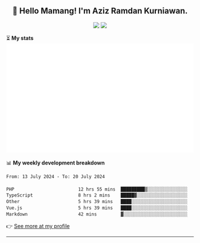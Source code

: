 <h2 align="center">👋 Hello Mamang! I'm Aziz Ramdan Kurniawan.</h2>  
<p align="center">
  <img src="https://komarev.com/ghpvc/?username=azizramdan">
  <img src="https://wakatime.com/badge/user/90056fa0-4c31-4eca-954e-2a3ac05896f9.svg">
</p>
    
⏳ **My stats**  
![](https://raw.githubusercontent.com/azizramdan/github-stats/master/generated/overview.svg#gh-dark-mode-only)

📊 **My weekly development breakdown**
<!--START_SECTION:waka-->

```txt
From: 13 July 2024 - To: 20 July 2024

PHP                        12 hrs 55 mins  █████████▒░░░░░░░░░░░░░░░   36.98 %
TypeScript                 8 hrs 2 mins    █████▓░░░░░░░░░░░░░░░░░░░   23.00 %
Other                      5 hrs 39 mins   ████░░░░░░░░░░░░░░░░░░░░░   16.19 %
Vue.js                     5 hrs 39 mins   ████░░░░░░░░░░░░░░░░░░░░░   16.17 %
Markdown                   42 mins         ▓░░░░░░░░░░░░░░░░░░░░░░░░   02.03 %
```

<!--END_SECTION:waka-->
👉 [See more at my profile](https://wakatime.com/@azizramdan)
***
